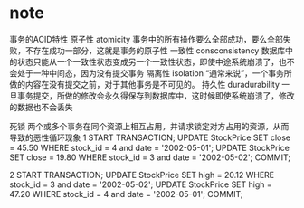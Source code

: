 # note

事务的ACID特性
    原子性 atomicity
		事务中的所有操作要么全部成功，要么全部失败，不存在成功一部分，这就是事务的原子性
    一致性 consconsistency
		数据库中的状态只能从一个一致性状态变成另一个一致性状态，即使中途系统崩溃了，也不会处于一种中间态，因为没有提交事务
    隔离性 isolation
        “通常来说”，一个事务所做的内容在没有提交之前，对于其他事务是不可见的。
    持久性 duradurability
        一旦事务提交，所做的修改会永久得保存到数据库中，这时候即使系统崩溃了，修改的数据也不会丢失


死锁
两个或多个事务在同个资源上相互占用，并请求锁定对方占用的资源，从而导致的恶性循环现象
1   START TRANSACTION;
    UPDATE StockPrice SET close = 45.50 WHERE stock_id = 4 and date = '2002-05-01';
    UPDATE StockPrice SET close = 19.80 WHERE stock_id = 3 and date = '2002-05-02';
    COMMIT;
    
2   START TRANSACTION;
    UPDATE StockPrice SET high = 20.12 WHERE stock_id = 3 and date = '2002-05-02';
    UPDATE StockPrice SET high = 47.20 WHERE stock_id = 4 and date = '2002-05-01';
    COMMIT;
    
 

